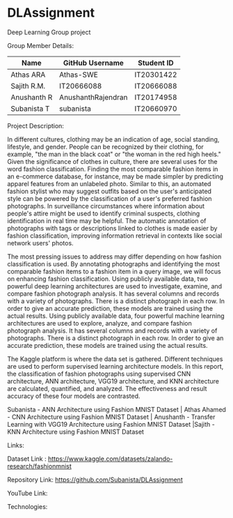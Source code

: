 # DLAssignment
Deep Learning Group project

Group Member Details:

| Name        | GitHub Username     | Student ID     |
|-------------|---------------------|----------------|
| Athas ARA   |  Athas-SWE          | IT20301422     |
| Sajith R.M. | IT20666088          | IT20666088     |
| Anushanth R | AnushanthRajendran  | IT20174958     |
| Subanista T |  subanista          | IT20660970     |

Project Description:

In different cultures, clothing may be an indication of age, social standing, lifestyle, and gender. People can be recognized by their clothing, for example, "the man in the black coat" or "the woman in the red high heels." Given the significance of clothes in culture, there are several uses for the word fashion classification. Finding the most comparable fashion items in an e-commerce database, for instance, may be made simpler by predicting apparel features from an unlabeled photo. Similar to this, an automated fashion stylist who may suggest outfits based on the user's anticipated style can be powered by the classification of a user's preferred fashion photographs. In surveillance circumstances where information about people's attire might be used to identify criminal suspects, clothing identification in real time may be helpful. The automatic annotation of photographs with tags or descriptions linked to clothes is made easier by fashion classification, improving information retrieval in contexts like social network users' photos.

The most pressing issues to address may differ depending on how fashion classification is used. By annotating photographs and identifying the most comparable fashion items to a fashion item in a query image, we will focus on enhancing fashion classification. Using publicly available data, two powerful deep learning architectures are used to investigate, examine, and compare fashion photograph analysis. It has several columns and records with a variety of photographs. There is a distinct photograph in each row. In order to give an accurate prediction, these models are trained using the actual results. Using publicly available data, four powerful machine learning architectures are used to explore, analyze, and compare fashion photograph analysis. It has several columns and records with a variety of photographs. There is a distinct photograph in each row. In order to give an accurate prediction, these models are trained using the actual results.

The Kaggle platform is where the data set is gathered. Different techniques are used to perform supervised learning architecture models. In this report, the classification of fashion photographs using supervised CNN architecture, ANN architecture, VGG19 architecture, and KNN architecture are calculated, quantified, and analyzed. The effectiveness and result accuracy of these four models are contrasted.

Subanista  - ANN Architecture using Fashion MNIST Dataset | Athas Ahamed - CNN Architecture using Fashion MNIST Dataset | Anushanth - Transfer Learning with VGG19 Architecture using Fashion MNIST Dataset |Sajith  - KNN Architecture using Fashion MNIST Dataset

Links:

Dataset Link : https://www.kaggle.com/datasets/zalando-research/fashionmnist

Repository Link: https://github.com/Subanista/DLAssignment

YouTube Link: 



Technologies: 
